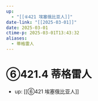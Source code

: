 ```yaml
---
up:
  - "[[⑥421 埃塞俄比亚人]]"
date-link: "[[2025-03-01]]"
date: 2025-03-01
ctime-p: 2025-03-01T13:43:32
aliases:
  - 蒂格雷人
---
```


# ⑥421.4 蒂格雷人

- up: [[⑥421 埃塞俄比亚人]]
